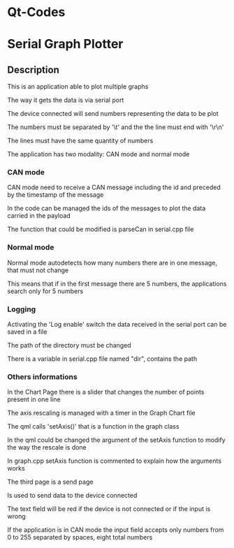 # Qt-Codes

# Serial Graph Plotter

## Description

This is an application able to plot multiple graphs

The way it gets the data is via serial port

The device connected will send numbers representing the data to be plot

The numbers must be separated by '\t' and the the line must end with '\r\n'

The lines must have the same quantity of numbers


The application has two modality: CAN mode and normal mode

### CAN mode

CAN mode need to receive a CAN message including the id and preceded by the timestamp of the message

In the code can be managed the ids of the messages to plot the data carried in the payload

The function that could be modified is parseCan in serial.cpp file

### Normal mode

Normal mode autodetects how many numbers there are in one message, that must not change

This means that if in the first message there are 5 numbers, the applications search only for 5 numbers

### Logging

Activating the 'Log enable' switch the data received in the serial port can be saved in a file

The path of the directory must be changed

There is a variable in serial.cpp file named "dir", contains the path

### Others informations

In the Chart Page there is a slider that changes the number of points present in one line

The axis rescaling is managed with a timer in the Graph Chart file

The qml calls 'setAxis()' that is a function in the graph class

In the qml could be changed the argument of the setAxis function to modify the way the rescale is done

In graph.cpp setAxis function is commented to explain how the arguments works

The third page is a send page

Is used to send data to the device connected

The text field will be red if the device is not connected or if the input is wrong

If the application is in CAN mode the input field accepts only numbers from 0 to 255 separated by spaces, eight total
numbers



